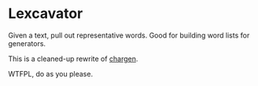 # Lexcavator

Given a text, pull out representative words. Good for building word lists for generators. 

This is a cleaned-up rewrite of [chargen](https://github.com/polm/chargen). 

WTFPL, do as you please. 
